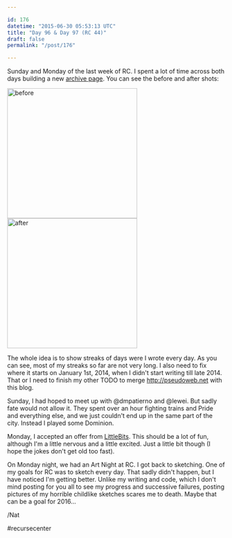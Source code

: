 ```yaml
---

id: 176
datetime: "2015-06-30 05:53:13 UTC"
title: "Day 96 & Day 97 (RC 44)"
draft: false
permalink: "/post/176"

---
```


Sunday and Monday of the last week of RC. I spent a lot of time across both days building a new [archive page](https://writing.natwelch.com/archives). You can see the before and after shots:

<a href="http://cl.natw.me/boge"><img src="https://s3.amazonaws.com/f.cl.ly/items/2I2I2K1X121X2j2y2s07/da0efbc5-4e45-48eb-9eae-ab78e559e363.png" alt="before" width=300></a><a href="http://cl.natw.me/bohH"><img src="https://s3.amazonaws.com/f.cl.ly/items/2E0j2s2b2u001m2a3j0u/c634c5c9-dfbb-4987-a2d4-fb0994694402.png" alt="after" width=300></a>

The whole idea is to show streaks of days were I wrote every day. As you can see, most of my streaks so far are not very long. I also need to fix where it starts on January 1st, 2014, when I didn't start writing till late 2014. That or I need to finish my other TODO to merge http://pseudoweb.net with this blog.

Sunday, I had hoped to meet up with @dmpatierno and @lewei. But sadly fate would not allow it. They spent over an hour fighting trains and Pride and everything else, and we just couldn't end up in the same part of the city. Instead I played some Dominion.

Monday, I accepted an offer from [LittleBits](http://littlebits.cc). This should be a lot of fun, although I'm a little nervous and a little excited. Just a little bit though (I hope the jokes don't get old too fast).

On Monday night, we had an Art Night at RC. I got back to sketching. One of my goals for RC was to sketch every day. That sadly didn't happen, but I have noticed I'm getting better. Unlike my writing and code, which I don't mind posting for you all to see my progress and successive failures, posting pictures of my horrible childlike sketches scares me to death. Maybe that can be a goal for 2016...

/Nat

#recursecenter


